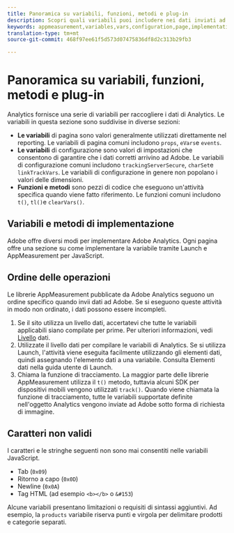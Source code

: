 ```yaml
---
title: Panoramica su variabili, funzioni, metodi e plug-in
description: Scopri quali variabili puoi includere nei dati inviati ad Adobe per migliorare la generazione dei rapporti.
keywords: appmeasurement,variables,vars,configuration,page,implementation
translation-type: tm+mt
source-git-commit: 468f97ee61f5d573d07475836df8d2c313b29fb3

---
```



# Panoramica su variabili, funzioni, metodi e plug-in

Analytics fornisce una serie di variabili per raccogliere i dati di Analytics. Le variabili in questa sezione sono suddivise in diverse sezioni:

* **Le variabili** di pagina sono valori generalmente utilizzati direttamente nel reporting. Le variabili di pagina comuni includono `props`, `eVars`e `events`.
* **Le variabili** di configurazione sono valori di impostazioni che consentono di garantire che i dati corretti arrivino ad Adobe. Le variabili di configurazione comuni includono `trackingServerSecure`, `charSet`e `linkTrackVars`. Le variabili di configurazione in genere non popolano i valori delle dimensioni.
* **Funzioni e metodi** sono pezzi di codice che eseguono un&#39;attività specifica quando viene fatto riferimento. Le funzioni comuni includono `t()`, `tl()`e `clearVars()`.

## Variabili e metodi di implementazione

Adobe offre diversi modi per implementare Adobe Analytics. Ogni pagina offre una sezione su come implementare la variabile tramite Launch e AppMeasurement per JavaScript.

## Ordine delle operazioni

Le librerie AppMeasurement pubblicate da Adobe Analytics seguono un ordine specifico quando invii dati ad Adobe. Se si eseguono queste attività in modo non ordinato, i dati possono essere incompleti.

1. Se il sito utilizza un livello dati, accertatevi che tutte le variabili applicabili siano compilate per prime. Per ulteriori informazioni, vedi [Livello](../prepare/data-layer.md) dati.
2. Utilizzate il livello dati per compilare le variabili di Analytics. Se si utilizza Launch, l&#39;attività viene eseguita facilmente utilizzando gli elementi dati, quindi assegnando l&#39;elemento dati a una variabile. Consulta Elementi [](https://docs.adobe.com/content/help/en/launch/using/reference/manage-resources/data-elements.html) dati nella guida utente di Launch.
3. Chiama la funzione di tracciamento. La maggior parte delle librerie AppMeasurement utilizza il `t()` metodo, tuttavia alcuni SDK per dispositivi mobili vengono utilizzati `track()`. Quando viene chiamata la funzione di tracciamento, tutte le variabili supportate definite nell&#39;oggetto Analytics vengono inviate ad Adobe sotto forma di richiesta di immagine.

## Caratteri non validi

I caratteri e le stringhe seguenti non sono mai consentiti nelle variabili JavaScript.

* Tab (`0x09`)
* Ritorno a capo (`0x0D`)
* Newline (`0x0A`)
* Tag HTML (ad esempio `<b></b>` o `&#153`)

Alcune variabili presentano limitazioni o requisiti di sintassi aggiuntivi. Ad esempio, la `products` variabile riserva punti e virgola per delimitare prodotti e categorie separati.
